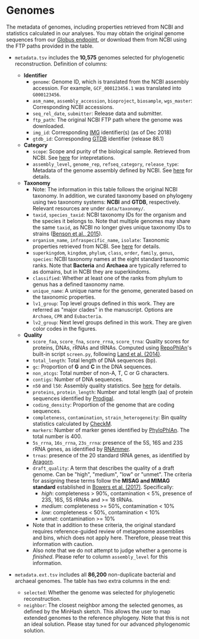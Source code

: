 Genomes
=======

The metadata of genomes, including properties retrieved from NCBI and statistics calculated in our analyses. You may obtain the original genome sequences from our [Globus endpoint](https://www.globus.org/app/transfer?origin_id=23fd07dc-b6c8-11e8-8bf8-0a1d4c5c824a&origin_path=%2F), or download them from NCBI using the FTP paths provided in the table.

- `metadata.tsv` includes the **10,575** genomes selected for phylogenetic reconstruction. Definition of columns:
  - **Identifier**
    - `genome`: Genome ID, which is translated from the NCBI assembly accession. For example, `GCF_000123456.1` was translated into `G000123456`.
    - `asm_name`, `assembly_accession`, `bioproject`, `biosample`, `wgs_master`: Corresponding NCBI accessions.
    - `seq_rel_date`, `submitter`: Release data and submitter.
    - `ftp_path`: The original NCBI FTP path where the genome was downloaded.
    - `img_id`: Corresponding [IMG](https://img.jgi.doe.gov/) identifier(s) (as of Dec 2018)
    - `gtdb_id`: Corresponding [GTDB](http://gtdb.ecogenomic.org/) identifier (release 86.1)
  - **Category**
    - `scope`: Scope and purity of the biological sample. Retrieved from NCBI. See [here](https://www.ncbi.nlm.nih.gov/bioproject/docs/faq/#what-is-scope) for intepretations.
    - `assembly_level`, `genome_rep`, `refseq_category`, `release_type`: Metadata of the genome assembly defined by NCBI. See [here](ftp://ftp.ncbi.nlm.nih.gov/genomes/ASSEMBLY_REPORTS/README_assembly_summary.txt) for details.
  - **Taxonomy**
    * Note: The information in this table follows the original NCBI taxonomy. In addition, we curated taxonomy based on phylogeny using two taxonomy systems: **NCBI** and **GTDB**, respectively. Relevant resources are under `data/taxonomy/`.
    - `taxid`, `species_taxid`: NCBI taxonomy IDs for the organism and the species it belongs to. Note that multiple genomes may share the same `taxid`, as NCBI no longer gives unique taxonomy IDs to strains ([Benson et al., 2015](https://academic.oup.com/nar/article/43/D1/D30/2439451)).
    - `organism_name`, `infraspecific_name`, `isolate`: Taxonomic properties retrieved from NCBI. See [here](ftp://ftp.ncbi.nlm.nih.gov/genomes/ASSEMBLY_REPORTS/README_assembly_summary.txt) for details.
    - `superkingdom`, `kingdom`, `phylum`, `class`, `order`, `family`, `genus`, `species`: NCBI taxonomy names at the eight standard taxonomic ranks. Note that **Bacteria** and **Archaea** are typically referred to as domains, but in NCBI they are superkindoms.
    - `classified`: Whether at least one of the ranks from phylum to genus has a defined taxonomy name.
    - `unique_name`: A unique name for the genome, generated based on the taxonomic properties.
    - `lv1_group`: Top level groups defined in this work. They are referred as "major clades" in the manuscript. Options are `Archaea`, `CPR` and `Eubacteria`.
    - `lv2_group`: Next level groups defined in this work. They are given color codes in the figures.
  - **Quality**
    - `score_faa`, `score_fna`, `score_rrna`, `score_trna`: Quality scores for proteins, DNAs, rRNAs and tRNAs. Computed using [RepoPhlAn](https://bitbucket.org/nsegata/repophlan)'s built-in script `screen.py`, following [Land et al. (2014)](https://standardsingenomics.biomedcentral.com/articles/10.1186/1944-3277-9-20).
    - `total_length`: Total length of DNA sequences (bp).
    - `gc`: Proportion of **G** and **C** in the DNA sequences.
    - `non_atcgs`: Total number of non-A, T, C or G characters.
    - `contigs`: Number of DNA sequences.
    - `n50` and `l50`: Assembly quality statistics. See [here](https://en.wikipedia.org/wiki/N50,_L50,_and_related_statistics) for details.
    - `proteins`, `protein_length`: Number and total length (aa) of protein sequences identified by [Prodigal](https://github.com/hyattpd/Prodigal).
    - `coding_density`: Proportion of the genome that are coding sequences.
    - `completeness`, `contamination`, `strain_heterogeneity`: Bin quality statistics calculated by [CheckM](http://ecogenomics.github.io/CheckM/).
    - `markers`: Number of marker genes identified by [PhyloPhlAn](https://bitbucket.org/nsegata/phylophlan/wiki/Home). The total number is 400.
    - `5s_rrna`, `16s_rrna`, `23s_rrna`: presence of the 5S, 16S and 23S rRNA genes, as identified by [RNAmmer](http://www.cbs.dtu.dk/services/RNAmmer/).
    - `trnas`: presence of the 20 standard tRNA genes, as identified by [Aragorn](http://mbio-serv2.mbioekol.lu.se/ARAGORN/).
    - `draft_quality`: A term that describes the quality of a draft genome. Can be "high", "medium", "low" or "unmet". The criteria for assigning these terms follow the **MISAG and MIMAG standard** established in [Bowers et al. (2017)](https://www.nature.com/articles/nbt.3893). Specifically:
        - *high*: completeness > 90%, contamination < 5%, presence of 23S, 16S, 5S rRNAs and >= 18 tRNAs.
        - *medium*: completeness >= 50%, contamination < 10%
        - *low*: completeness < 50%, contamination < 10%
        - *unmet*: contamination >= 10%
    - Note that in addition to these criteria, the original standard requires reference-guided review of metagenome assemblies and bins, which does not apply here. Therefore, please treat this information with caution.
    - Also note that we do not attempt to judge whether a genome is *finished*. Please refer to column `assembly_level` for this information.

- `metadata.ext.tsv` includes all **86,200** non-duplicate bacterial and archaeal genomes. The table has two extra columns in the end:
  - `selected`: Whether the genome was selected for phylogenetic reconstruction.
  - `neighbor`: The closest neighbor among the selected genomes, as defined by the MinHash sketch. This allows the user to map extended genomes to the reference phylogeny. Note that this is not an ideal solution. Please stay tuned for our advanced phylogenomic solution.
